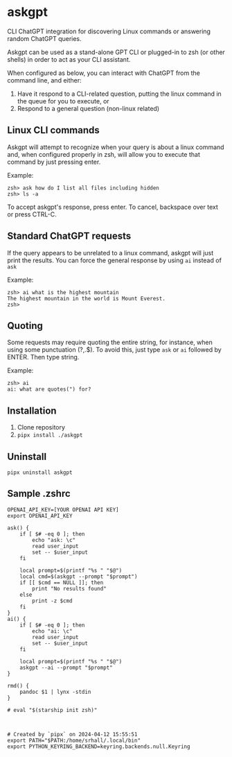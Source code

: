 # askgpt
CLI ChatGPT integration for discovering Linux commands or answering random ChatGPT queries.


Askgpt can be used as a stand-alone GPT CLI or plugged-in to zsh (or other shells) in order to act as your CLI assistant.

When configured as below, you can interact with ChatGPT from the command line, and either:

1. Have it respond to a CLI-related question, putting the linux command in the queue for you to execute, or
2. Respond to a general question (non-linux related)


## Linux CLI commands

Askgpt will attempt to recognize when your query is about a linux command and, when configured properly in zsh, will allow you to execute that command by just pressing enter.

Example:

```
zsh> ask how do I list all files including hidden
zsh> ls -a  
```

To accept askgpt's response, press enter. To cancel, backspace over text or press CTRL-C.


## Standard ChatGPT requests

If the query appears to be unrelated to a linux command, askgpt will just print the results.
You can force the general response by using `ai` instead of `ask`

Example:

```
zsh> ai what is the highest mountain
The highest mountain in the world is Mount Everest.
zsh>
```

## Quoting

Some requests may require quoting the entire string, for instance, when using some punctuation (?,.$). To avoid this, just type `ask` or `ai` followed by ENTER. Then type string.

Example:

```
zsh> ai
ai: what are quotes(") for?
```

## Installation

1. Clone repository
2. `pipx install ./askgpt`


## Uninstall

`pipx uninstall askgpt`


## Sample .zshrc
```
OPENAI_API_KEY=[YOUR OPENAI API KEY]
export OPENAI_API_KEY

ask() { 
    if [ $# -eq 0 ]; then
        echo "ask: \c"
        read user_input
        set -- $user_input
    fi

    local prompt=$(printf "%s " "$@")
    local cmd=$(askgpt --prompt "$prompt")
    if [[ $cmd == NULL ]]; then
        print "No results found"
    else
        print -z $cmd
    fi
}
ai() {
    if [ $# -eq 0 ]; then
        echo "ai: \c"
        read user_input
        set -- $user_input
    fi

    local prompt=$(printf "%s " "$@")
    askgpt --ai --prompt "$prompt"
}   

rmd() {
    pandoc $1 | lynx -stdin
}

# eval "$(starship init zsh)"



# Created by `pipx` on 2024-04-12 15:55:51
export PATH="$PATH:/home/srhall/.local/bin"
export PYTHON_KEYRING_BACKEND=keyring.backends.null.Keyring
```
